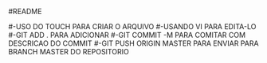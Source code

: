 #README

#-USO DO TOUCH PARA CRIAR O ARQUIVO
#-USANDO VI PARA EDITA-LO
#-GIT ADD . PARA ADICIONAR
#-GIT COMMIT -M PARA COMITAR COM DESCRICAO DO COMMIT
#-GIT PUSH ORIGIN MASTER PARA ENVIAR PARA BRANCH MASTER DO REPOSITORIO
